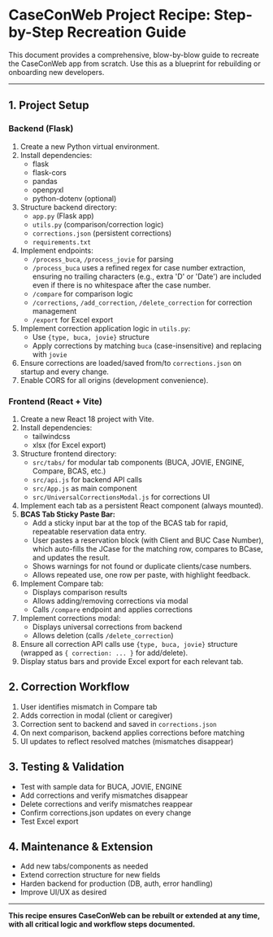 # CaseConWeb Project Recipe: Step-by-Step Recreation Guide

This document provides a comprehensive, blow-by-blow guide to recreate the CaseConWeb app from scratch. Use this as a blueprint for rebuilding or onboarding new developers.

---

## 1. Project Setup

### Backend (Flask)
1. Create a new Python virtual environment.
2. Install dependencies:
   - flask
   - flask-cors
   - pandas
   - openpyxl
   - python-dotenv (optional)
3. Structure backend directory:
   - `app.py` (Flask app)
   - `utils.py` (comparison/correction logic)
   - `corrections.json` (persistent corrections)
   - `requirements.txt`
4. Implement endpoints:
   - `/process_buca`, `/process_jovie` for parsing
   - `/process_buca` uses a refined regex for case number extraction, ensuring no trailing characters (e.g., extra 'D' or 'Date') are included even if there is no whitespace after the case number.
   - `/compare` for comparison logic
   - `/corrections`, `/add_correction`, `/delete_correction` for correction management
   - `/export` for Excel export
5. Implement correction application logic in `utils.py`:
   - Use `{type, buca, jovie}` structure
   - Apply corrections by matching `buca` (case-insensitive) and replacing with `jovie`
6. Ensure corrections are loaded/saved from/to `corrections.json` on startup and every change.
7. Enable CORS for all origins (development convenience).

### Frontend (React + Vite)
1. Create a new React 18 project with Vite.
2. Install dependencies:
   - tailwindcss
   - xlsx (for Excel export)
3. Structure frontend directory:
   - `src/tabs/` for modular tab components (BUCA, JOVIE, ENGINE, Compare, BCAS, etc.)
   - `src/api.js` for backend API calls
   - `src/App.js` as main component
   - `src/UniversalCorrectionsModal.js` for corrections UI
4. Implement each tab as a persistent React component (always mounted).
5. **BCAS Tab Sticky Paste Bar:**
    - Add a sticky input bar at the top of the BCAS tab for rapid, repeatable reservation data entry.
    - User pastes a reservation block (with Client and BUC Case Number), which auto-fills the JCase for the matching row, compares to BCase, and updates the result.
    - Shows warnings for not found or duplicate clients/case numbers.
    - Allows repeated use, one row per paste, with highlight feedback.
6. Implement Compare tab:
   - Displays comparison results
   - Allows adding/removing corrections via modal
   - Calls `/compare` endpoint and applies corrections
7. Implement corrections modal:
   - Displays universal corrections from backend
   - Allows deletion (calls `/delete_correction`)
7. Ensure all correction API calls use `{type, buca, jovie}` structure (wrapped as `{ correction: ... }` for add/delete).
8. Display status bars and provide Excel export for each relevant tab.

## 2. Correction Workflow
1. User identifies mismatch in Compare tab
2. Adds correction in modal (client or caregiver)
3. Correction sent to backend and saved in `corrections.json`
4. On next comparison, backend applies corrections before matching
5. UI updates to reflect resolved matches (mismatches disappear)

## 3. Testing & Validation
- Test with sample data for BUCA, JOVIE, ENGINE
- Add corrections and verify mismatches disappear
- Delete corrections and verify mismatches reappear
- Confirm corrections.json updates on every change
- Test Excel export

## 4. Maintenance & Extension
- Add new tabs/components as needed
- Extend correction structure for new fields
- Harden backend for production (DB, auth, error handling)
- Improve UI/UX as desired

---

**This recipe ensures CaseConWeb can be rebuilt or extended at any time, with all critical logic and workflow steps documented.**
